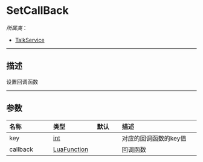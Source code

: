 # SetCallBack

*所属类*：
* [TalkService](/Api/Classes/GamePlay/TalkService.md)
------------------------------------------------------------------------------------------
## 描述

设置回调函数

------------------------------------------------------------------------------------------
## 参数

|<div style="width:100px">名称</div>|<div style="width:100px">类型</div>|<div style="width:50px">默认</div>|<div style="width:350px">描述</div>|
|:---|:---|:---|:---|
|key|[int](/Api/DataType/Number.md)||对应的回调函数的key值|
|callback|[LuaFunction](/Api/DataType/LuaFunction.md)||回调函数|
